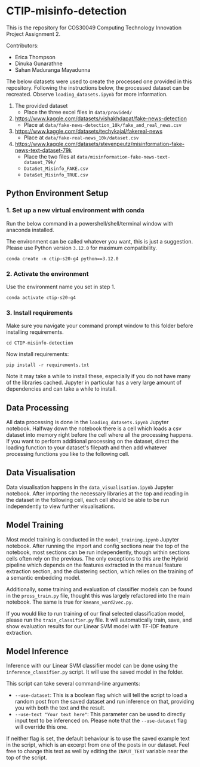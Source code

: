 # CTIP-misinfo-detection

This is the repository for COS30049 Computing Technology Innovation Project Assignment 2.

Contributors:
- Erica Thompson
- Dinuka Gunarathne
- Sahan Maduranga Mayadunna

The below datasets were used to create the processed one provided in this repository. Following the instructions below, the processed dataset can be recreated. Observe `loading_datasets.ipynb` for more information.

1. The provided dataset
    - Place the three excel files in `data/provided/`
2. https://www.kaggle.com/datasets/vishakhdapat/fake-news-detection
    - Place at `data/fake-news-detection_10k/fake_and_real_news.csv`
3. https://www.kaggle.com/datasets/techykajal/fakereal-news
    - Place at `data/fake-real-news_10k/dataset.csv`
4. https://www.kaggle.com/datasets/stevenpeutz/misinformation-fake-news-text-dataset-79k
    - Place the two files at `data/misinformation-fake-news-text-dataset_79k/`
    - `DataSet_Misinfo_FAKE.csv`
    - `DataSet_Misinfo_TRUE.csv`

## Python Environment Setup

### 1. Set up a new virtual environment with conda
Run the below command in a powershell/shell/terminal window with anaconda installed.

The environment can be called whatever you want, this is just a suggestion. Please use Python version `3.12.0` for maximum compatibility.
```
conda create -n ctip-s20-g4 python==3.12.0
```

### 2. Activate the environment
Use the environment name you set in step 1.
```
conda activate ctip-s20-g4
```

### 3. Install requirements
Make sure you navigate your command prompt window to this folder before installing requirements.
```
cd CTIP-misinfo-detection
```
Now install requirements:
```
pip install -r requirements.txt
```
Note it may take a while to install these, especially if you do not have many of the libraries cached. Jupyter in particular has a very large amount of dependencies and can take a while to install.

## Data Processing
All data processing is done in the `loading_datasets.ipynb` Jupyter notebook. Halfway down the notebook there is a cell which loads a csv dataset into memory right before the cell where all the processing happens. If you want to perform additional processing on the dataset, direct the loading function to your dataset's filepath and then add whatever processing functions you like to the following cell. 

## Data Visualisation
Data visualisation happens in the `data_visualisation.ipynb` Jupyter notebook. After importing the necessary libraries at the top and reading in the dataset in the following cell, each cell should be able to be run independently to view further visualisations.

## Model Training
Most model training is conducted in the `model_training.ipynb` Jupyter notebook. After running the import and config sections near the top of the notebook, most sections can be run independently, though within sections cells often rely on the previous. The only exceptions to this are the Hybrid pipeline which depends on the features extracted in the manual feature extraction section, and the clustering section, which relies on the training of a semantic embedding model. 

Additionally, some training and evaluation of classifier models can be found in the `pross_train.py` file, thought this was largely refactored into the main notebook. The same is true for `kmeans_word2vec.py`.

If you would like to run training of our final selected classification model, please run the `train_classifier.py` file. It will automatically train, save, and show evaluation results for our Linear SVM model with TF-IDF feature extraction.

## Model Inference
Inference with our Linear SVM classifier model can be done using the `inference_classifier.py` script. It will use the saved model in the folder.

This script can take several command-line arguments:

- `--use-dataset`: This is a boolean flag which will tell the script to load a random post from the saved dataset and run inference on that, providing you with both the text and the result.
- `--use-text "Your text here"`: This parameter can be used to directly input text to be inferenced on. Please note that the `--use-dataset` flag will override this one. 

If neither flag is set, the default behaviour is to use the saved example text in the script, which is an excerpt from one of the posts in our dataset. Feel free to change this text as well by editing the `INPUT_TEXT` variable near the top of the script.